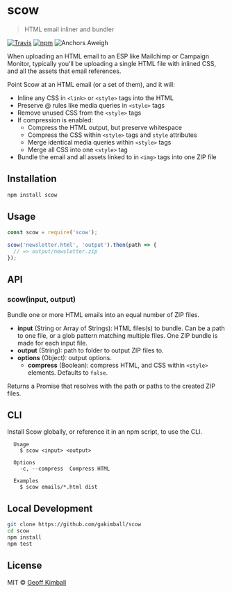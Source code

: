 # scow

> HTML email inliner and bundler

[![Travis](https://badgen.now.sh/travis/gakimball/scow)](https://travis-ci.org/gakimball/scow) [![npm](https://badgen.now.sh/npm/v/scow)](https://www.npmjs.com/package/scow)
![Anchors Aweigh](https://badgen.now.sh/badge/anchors/aweigh/cyan)

When uploading an HTML email to an ESP like Mailchimp or Campaign Monitor, typically you'll be uploading a single HTML file with inlined CSS, and all the assets that email references.

Point Scow at an HTML email (or a set of them), and it will:

- Inline any CSS in `<link>` or `<style>` tags into the HTML
- Preserve @ rules like media queries in `<style>` tags
- Remove unused CSS from the `<style>` tags
- If compression is enabled:
  - Compress the HTML output, but preserve whitespace
  - Compress the CSS within `<style>` tags and `style` attributes
  - Merge identical media queries within `<style>` tags
  - Merge all CSS into one `<style>` tag
- Bundle the email and all assets linked to in `<img>` tags into one ZIP file

## Installation

```bash
npm install scow
```

## Usage

```js
const scow = require('scow');

scow('newsletter.html', 'output').then(path => {
  // => output/newsletter.zip
});
```

## API

### scow(input, output)

Bundle one or more HTML emails into an equal number of ZIP files.

- **input** (String or Array of Strings): HTML files(s) to bundle. Can be a path to one file, or a glob pattern matching multiple files. One ZIP bundle is made for each input file.
- **output** (String): path to folder to output ZIP files to.
- **options** (Object): output options.
  - **compress** (Boolean): compress HTML, and CSS within `<style>` elements. Defaults to `false`.

Returns a Promise that resolves with the path or paths to the created ZIP files.

## CLI

Install Scow globally, or reference it in an npm script, to use the CLI.

```
  Usage
    $ scow <input> <output>

  Options
    -c, --compress  Compress HTML

  Examples
    $ scow emails/*.html dist
```

## Local Development

```bash
git clone https://github.com/gakimball/scow
cd scow
npm install
npm test
```

## License

MIT &copy; [Geoff Kimball](http://geoffkimball.com)
